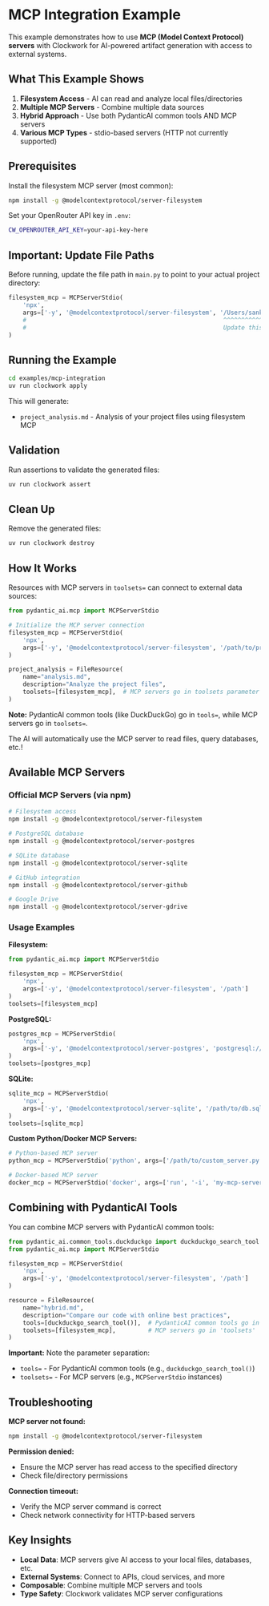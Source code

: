 # MCP Integration Example

This example demonstrates how to use **MCP (Model Context Protocol) servers** with Clockwork for AI-powered artifact generation with access to external systems.

## What This Example Shows

1. **Filesystem Access** - AI can read and analyze local files/directories
2. **Multiple MCP Servers** - Combine multiple data sources
3. **Hybrid Approach** - Use both PydanticAI common tools AND MCP servers
4. **Various MCP Types** - stdio-based servers (HTTP not currently supported)

## Prerequisites

Install the filesystem MCP server (most common):

```bash
npm install -g @modelcontextprotocol/server-filesystem
```

Set your OpenRouter API key in `.env`:

```bash
CW_OPENROUTER_API_KEY=your-api-key-here
```

## Important: Update File Paths

Before running, update the file path in `main.py` to point to your actual project directory:

```python
filesystem_mcp = MCPServerStdio(
    'npx',
    args=['-y', '@modelcontextprotocol/server-filesystem', '/Users/sankalp/dev/clockwork']
    #                                                       ^^^^^^^^^^^^^^^^^^^^^^^^^^^^^^^^
    #                                                       Update this path!
)
```

## Running the Example

```bash
cd examples/mcp-integration
uv run clockwork apply
```

This will generate:
- `project_analysis.md` - Analysis of your project files using filesystem MCP

## Validation

Run assertions to validate the generated files:

```bash
uv run clockwork assert
```

## Clean Up

Remove the generated files:

```bash
uv run clockwork destroy
```

## How It Works

Resources with MCP servers in `toolsets=` can connect to external data sources:

```python
from pydantic_ai.mcp import MCPServerStdio

# Initialize the MCP server connection
filesystem_mcp = MCPServerStdio(
    'npx',
    args=['-y', '@modelcontextprotocol/server-filesystem', '/path/to/project']
)

project_analysis = FileResource(
    name="analysis.md",
    description="Analyze the project files",
    toolsets=[filesystem_mcp],  # MCP servers go in toolsets parameter
)
```

**Note:** PydanticAI common tools (like DuckDuckGo) go in `tools=`, while MCP servers go in `toolsets=`.

The AI will automatically use the MCP server to read files, query databases, etc.!

## Available MCP Servers

### Official MCP Servers (via npm)

```bash
# Filesystem access
npm install -g @modelcontextprotocol/server-filesystem

# PostgreSQL database
npm install -g @modelcontextprotocol/server-postgres

# SQLite database
npm install -g @modelcontextprotocol/server-sqlite

# GitHub integration
npm install -g @modelcontextprotocol/server-github

# Google Drive
npm install -g @modelcontextprotocol/server-gdrive
```

### Usage Examples

**Filesystem:**
```python
from pydantic_ai.mcp import MCPServerStdio

filesystem_mcp = MCPServerStdio(
    'npx',
    args=['-y', '@modelcontextprotocol/server-filesystem', '/path']
)
toolsets=[filesystem_mcp]
```

**PostgreSQL:**
```python
postgres_mcp = MCPServerStdio(
    'npx',
    args=['-y', '@modelcontextprotocol/server-postgres', 'postgresql://user:pass@host/db']
)
toolsets=[postgres_mcp]
```

**SQLite:**
```python
sqlite_mcp = MCPServerStdio(
    'npx',
    args=['-y', '@modelcontextprotocol/server-sqlite', '/path/to/db.sqlite']
)
toolsets=[sqlite_mcp]
```

**Custom Python/Docker MCP Servers:**
```python
# Python-based MCP server
python_mcp = MCPServerStdio('python', args=['/path/to/custom_server.py'])

# Docker-based MCP server
docker_mcp = MCPServerStdio('docker', args=['run', '-i', 'my-mcp-server'])
```

## Combining with PydanticAI Tools

You can combine MCP servers with PydanticAI common tools:

```python
from pydantic_ai.common_tools.duckduckgo import duckduckgo_search_tool
from pydantic_ai.mcp import MCPServerStdio

filesystem_mcp = MCPServerStdio(
    'npx',
    args=['-y', '@modelcontextprotocol/server-filesystem', '/path']
)

resource = FileResource(
    name="hybrid.md",
    description="Compare our code with online best practices",
    tools=[duckduckgo_search_tool()],  # PydanticAI common tools go in 'tools'
    toolsets=[filesystem_mcp],         # MCP servers go in 'toolsets'
)
```

**Important:** Note the parameter separation:
- `tools=` - For PydanticAI common tools (e.g., `duckduckgo_search_tool()`)
- `toolsets=` - For MCP servers (e.g., `MCPServerStdio` instances)

## Troubleshooting

**MCP server not found:**
```bash
npm install -g @modelcontextprotocol/server-filesystem
```

**Permission denied:**
- Ensure the MCP server has read access to the specified directory
- Check file/directory permissions

**Connection timeout:**
- Verify the MCP server command is correct
- Check network connectivity for HTTP-based servers

## Key Insights

- **Local Data**: MCP servers give AI access to your local files, databases, etc.
- **External Systems**: Connect to APIs, cloud services, and more
- **Composable**: Combine multiple MCP servers and tools
- **Type Safety**: Clockwork validates MCP server configurations
